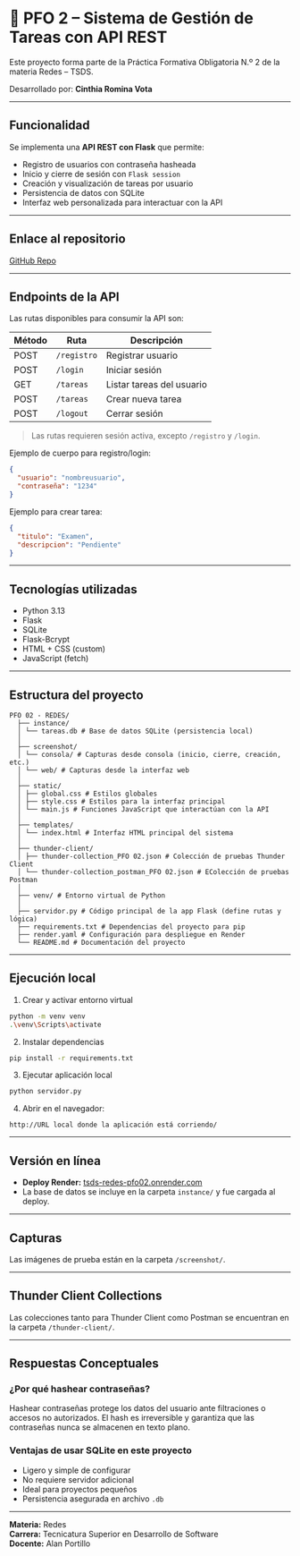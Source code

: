 # 📌 PFO 2 – Sistema de Gestión de Tareas con API REST

Este proyecto forma parte de la Práctica Formativa Obligatoria N.º 2 de la materia Redes – TSDS.

Desarrollado por: **Cinthia Romina Vota**

---

## Funcionalidad

Se implementa una **API REST con Flask** que permite:

- Registro de usuarios con contraseña hasheada
- Inicio y cierre de sesión con `Flask session`
- Creación y visualización de tareas por usuario
- Persistencia de datos con SQLite
- Interfaz web personalizada para interactuar con la API

---

## Enlace al repositorio

[GitHub Repo](https://github.com/VCinthia/TSDS.Redes.PFO02)

---

## Endpoints de la API

Las rutas disponibles para consumir la API son:

| Método | Ruta                | Descripción                  |
|--------|---------------------|------------------------------|
| POST   | `/registro`         | Registrar usuario            |
| POST   | `/login`            | Iniciar sesión               |
| GET    | `/tareas`           | Listar tareas del usuario    |
| POST   | `/tareas`           | Crear nueva tarea            |
| POST   | `/logout`           | Cerrar sesión                |

> Las rutas requieren sesión activa, excepto `/registro` y `/login`.

Ejemplo de cuerpo para registro/login:

```json
{
  "usuario": "nombreusuario",
  "contraseña": "1234"
}
```

Ejemplo para crear tarea:

```json
{
  "titulo": "Examen",
  "descripcion": "Pendiente"
}
```

---

## Tecnologías utilizadas

- Python 3.13
- Flask
- SQLite
- Flask-Bcrypt
- HTML + CSS (custom)
- JavaScript (fetch)

---

## Estructura del proyecto

```
PFO 02 - REDES/
  ├── instance/
  │ └── tareas.db # Base de datos SQLite (persistencia local)
  │
  ├── screenshot/
  │ └── consola/ # Capturas desde consola (inicio, cierre, creación, etc.)
  │ └── web/ # Capturas desde la interfaz web
  │
  ├── static/
  │ ├── global.css # Estilos globales
  │ ├── style.css # Estilos para la interfaz principal
  │ └── main.js # Funciones JavaScript que interactúan con la API
  │
  ├── templates/
  │ └── index.html # Interfaz HTML principal del sistema
  │
  ├── thunder-client/
  │ ├── thunder-collection_PFO 02.json # Colección de pruebas Thunder Client
  │ └── thunder-collection_postman_PFO 02.json # EColección de pruebas Postman
  │
  ├── venv/ # Entorno virtual de Python
  │
  ├── servidor.py # Código principal de la app Flask (define rutas y lógica)
  ├── requirements.txt # Dependencias del proyecto para pip
  ├── render.yaml # Configuración para despliegue en Render
  └── README.md # Documentación del proyecto
```

---

## Ejecución local

1. Crear y activar entorno virtual

```bash
python -m venv venv
.\venv\Scripts\activate
```

2. Instalar dependencias

```bash
pip install -r requirements.txt
```

3. Ejecutar aplicación local

```bash
python servidor.py
```

4. Abrir en el navegador:

```
http://URL local donde la aplicación está corriendo/
```

---

## Versión en línea

- **Deploy Render:** [tsds-redes-pfo02.onrender.com](https://tsds-redes-pfo02.onrender.com/)
- La base de datos se incluye en la carpeta `instance/` y fue cargada al deploy.

---

## Capturas

Las imágenes de prueba están en la carpeta `/screenshot/`.

---

## Thunder Client Collections

Las colecciones tanto para Thunder Client como Postman se encuentran en la carpeta `/thunder-client/`.

---

## Respuestas Conceptuales

### ¿Por qué hashear contraseñas?

Hashear contraseñas protege los datos del usuario ante filtraciones o accesos no autorizados. El hash es irreversible y garantiza que las contraseñas nunca se almacenen en texto plano.

### Ventajas de usar SQLite en este proyecto

- Ligero y simple de configurar
- No requiere servidor adicional
- Ideal para proyectos pequeños
- Persistencia asegurada en archivo `.db`

---

**Materia:** Redes  
**Carrera:** Tecnicatura Superior en Desarrollo de Software  
**Docente:** Alan Portillo
